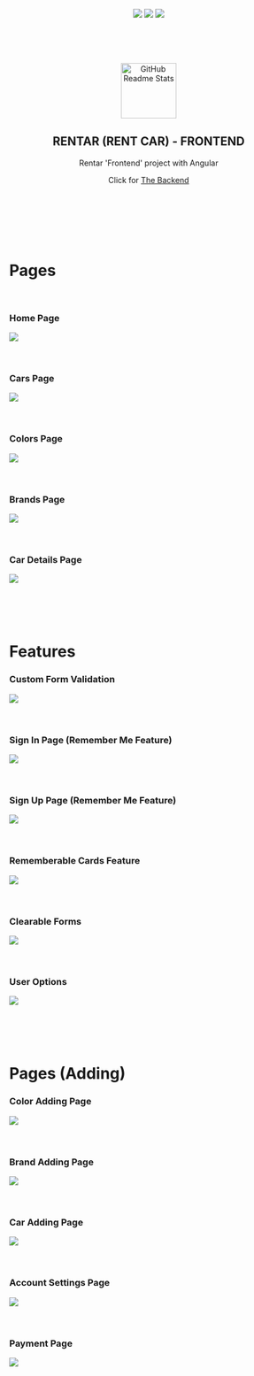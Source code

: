 
<p align="center">
  <img src="https://img.shields.io/github/contributors/sezRR/rent-a-car-front-end?logo=github&style=for-the-badge">
  <img src="https://img.shields.io/github/forks/sezRR/rent-a-car-front-end?logo=github&style=for-the-badge">
  <img src="https://img.shields.io/github/stars/sezRR/rent-a-car-front-end?logo=github&style=for-the-badge">
</p>


<br>
<br>
<br>

<p align="center">
 <img width="100px" src="https://www.seekpng.com/png/full/419-4199738_final-product-image-isometric-car-illustration-png.png" align="center" alt="GitHub Readme Stats" />
 <h2 align="center">RENTAR (RENT CAR) - FRONTEND</h2>

 <p align="center">Rentar 'Frontend' project with Angular</p>
 <p align="center">Click for <a href="https://github.com/sezRR/ReCapProject">The Backend</a></p>
</p>



<br>
<br>
<br>
<br>
<br>



# Pages

<br>

### Home Page
<img src="https://i.hizliresim.com/bmLkgE.png">

<br>
<br>
<br>

### Cars Page
<img src="https://i.hizliresim.com/2j7yWV.png">

<br>
<br>
<br>

### Colors Page
<img src="https://i.hizliresim.com/Bxoe7p.png">

<br>
<br>
<br>

### Brands Page
<img src="https://i.hizliresim.com/4JYHjL.png">

<br>
<br>
<br>

### Car Details Page
<img src="https://i.hizliresim.com/7AJb6l.png">


<br>
<br>
<br>
<br>
<br>

# Features
### Custom Form Validation
<img src="https://i.hizliresim.com/eKOKFx.png">

<br>
<br>
<br>

### Sign In Page (Remember Me Feature)
<img src="https://i.hizliresim.com/QZdtEA.png">

<br>
<br>
<br>

### Sign Up Page (Remember Me Feature)
<img src="https://i.hizliresim.com/FhwGVw.png">

<br>
<br>
<br>

### Rememberable Cards Feature
<img src="https://i.hizliresim.com/fH8jtE.png">

<br>
<br>
<br>

### Clearable Forms
<img src="https://i.hizliresim.com/dFZx0N.png">

<br>
<br>
<br>

### User Options
<img src="https://i.hizliresim.com/e0v1V3.png">


<br>
<br>
<br>
<br>
<br>


# Pages (Adding)
### Color Adding Page
<img src="https://i.hizliresim.com/0Mw4rA.png">

<br>
<br>
<br>

### Brand Adding Page
<img src="https://i.hizliresim.com/d23rbY.png">

<br>
<br>
<br>

### Car Adding Page
<img src="https://i.hizliresim.com/WuDHZw.png">

<br>
<br>
<br>

### Account Settings Page
<img src="https://i.hizliresim.com/o22cC4.png">

<br>
<br>
<br>

### Payment Page
<img src="https://i.hizliresim.com/eHpMYi.png">
